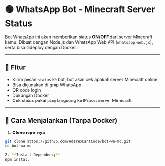 # 🟢 WhatsApp Bot - Minecraft Server Status

Bot WhatsApp ini akan memberikan status **ON/OFF** dari server Minecraft kamu. Dibuat dengan Node.js dan WhatsApp Web API (`whatsapp-web.js`), serta bisa dideploy dengan Docker.

---

## 🧰 Fitur

- Kirim pesan `status` ke bot, bot akan cek apakah server Minecraft online
- Bisa digunakan di grup WhatsApp
- QR code login
- Dukungan Docker
- Cek status pakai `ping` langsung ke IP/port server Minecraft

---

## 🚀 Cara Menjalankan (Tanpa Docker)

1. **Clone repo-nya**

```bash
git clone https://github.com/AderexCantCode/bot-wa-mc.git
cd bot-wa-mc

2. **Install Dependency**
npm install
